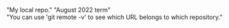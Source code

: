 "My local repo." 
"August 2022 term"  
"You can use 'git remote -v' to see which URL belongs to which repository." 
